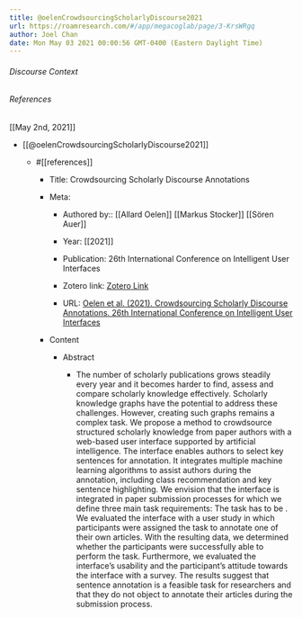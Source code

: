 ```yaml
---
title: @oelenCrowdsourcingScholarlyDiscourse2021
url: https://roamresearch.com/#/app/megacoglab/page/3-KrsWRgq
author: Joel Chan
date: Mon May 03 2021 00:00:56 GMT-0400 (Eastern Daylight Time)
---
```




###### Discourse Context



###### References

[[May 2nd, 2021]]

- [[@oelenCrowdsourcingScholarlyDiscourse2021]]

    - #[[references]]

        - Title: Crowdsourcing Scholarly Discourse Annotations

        - Meta:

            - Authored by:: [[Allard Oelen]] [[Markus Stocker]] [[Sören Auer]]

            - Year: [[2021]]

            - Publication: 26th International Conference on Intelligent User Interfaces

            - Zotero link: [Zotero Link](zotero://select/items/7_3PR3LYB4)

            - URL: [Oelen et al. (2021). Crowdsourcing Scholarly Discourse Annotations. 26th International Conference on Intelligent User Interfaces](https://doi.org/10.1145/3397481.3450685)

        - Content

            - Abstract

                - The number of scholarly publications grows steadily every year and it becomes harder to find, assess and compare scholarly knowledge effectively. Scholarly knowledge graphs have the potential to address these challenges. However, creating such graphs remains a complex task. We propose a method to crowdsource structured scholarly knowledge from paper authors with a web-based user interface supported by artificial intelligence. The interface enables authors to select key sentences for annotation. It integrates multiple machine learning algorithms to assist authors during the annotation, including class recommendation and key sentence highlighting. We envision that the interface is integrated in paper submission processes for which we define three main task requirements: The task has to be . We evaluated the interface with a user study in which participants were assigned the task to annotate one of their own articles. With the resulting data, we determined whether the participants were successfully able to perform the task. Furthermore, we evaluated the interface’s usability and the participant’s attitude towards the interface with a survey. The results suggest that sentence annotation is a feasible task for researchers and that they do not object to annotate their articles during the submission process.
